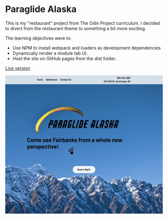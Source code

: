 # Paraglide Alaska

This is my "restaurant" project from The Odin Project curriculum. I decided to divert from the restaurant theme to something a bit more exciting. 

The learning objectives were to:

- Use NPM to install webpack and loaders as development dependencies
- Dynamically render a module tab UI.
- Host the site on GitHub pages from the dist folder.

[Live version](https://jakenead.github.io/paragliding/)

![](/src/assets/images/paraglideAK-screenshot.jpg)

